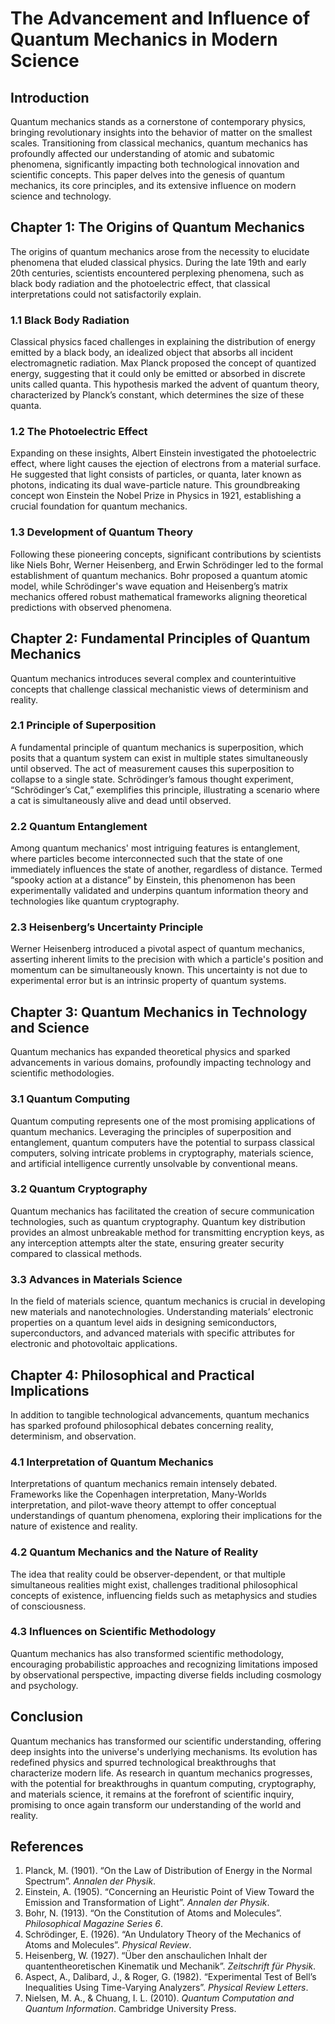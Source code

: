 # The Advancement and Influence of Quantum Mechanics in Modern Science

## Introduction

Quantum mechanics stands as a cornerstone of contemporary physics, bringing revolutionary insights into the behavior of matter on the smallest scales. Transitioning from classical mechanics, quantum mechanics has profoundly affected our understanding of atomic and subatomic phenomena, significantly impacting both technological innovation and scientific concepts. This paper delves into the genesis of quantum mechanics, its core principles, and its extensive influence on modern science and technology.

## Chapter 1: The Origins of Quantum Mechanics

The origins of quantum mechanics arose from the necessity to elucidate phenomena that eluded classical physics. During the late 19th and early 20th centuries, scientists encountered perplexing phenomena, such as black body radiation and the photoelectric effect, that classical interpretations could not satisfactorily explain.

### 1.1 Black Body Radiation

Classical physics faced challenges in explaining the distribution of energy emitted by a black body, an idealized object that absorbs all incident electromagnetic radiation. Max Planck proposed the concept of quantized energy, suggesting that it could only be emitted or absorbed in discrete units called quanta. This hypothesis marked the advent of quantum theory, characterized by Planck’s constant, which determines the size of these quanta.

### 1.2 The Photoelectric Effect

Expanding on these insights, Albert Einstein investigated the photoelectric effect, where light causes the ejection of electrons from a material surface. He suggested that light consists of particles, or quanta, later known as photons, indicating its dual wave-particle nature. This groundbreaking concept won Einstein the Nobel Prize in Physics in 1921, establishing a crucial foundation for quantum mechanics.

### 1.3 Development of Quantum Theory

Following these pioneering concepts, significant contributions by scientists like Niels Bohr, Werner Heisenberg, and Erwin Schrödinger led to the formal establishment of quantum mechanics. Bohr proposed a quantum atomic model, while Schrödinger's wave equation and Heisenberg’s matrix mechanics offered robust mathematical frameworks aligning theoretical predictions with observed phenomena.

## Chapter 2: Fundamental Principles of Quantum Mechanics

Quantum mechanics introduces several complex and counterintuitive concepts that challenge classical mechanistic views of determinism and reality.

### 2.1 Principle of Superposition

A fundamental principle of quantum mechanics is superposition, which posits that a quantum system can exist in multiple states simultaneously until observed. The act of measurement causes this superposition to collapse to a single state. Schrödinger’s famous thought experiment, “Schrödinger’s Cat,” exemplifies this principle, illustrating a scenario where a cat is simultaneously alive and dead until observed.

### 2.2 Quantum Entanglement

Among quantum mechanics' most intriguing features is entanglement, where particles become interconnected such that the state of one immediately influences the state of another, regardless of distance. Termed “spooky action at a distance” by Einstein, this phenomenon has been experimentally validated and underpins quantum information theory and technologies like quantum cryptography.

### 2.3 Heisenberg’s Uncertainty Principle

Werner Heisenberg introduced a pivotal aspect of quantum mechanics, asserting inherent limits to the precision with which a particle's position and momentum can be simultaneously known. This uncertainty is not due to experimental error but is an intrinsic property of quantum systems.

## Chapter 3: Quantum Mechanics in Technology and Science

Quantum mechanics has expanded theoretical physics and sparked advancements in various domains, profoundly impacting technology and scientific methodologies.

### 3.1 Quantum Computing

Quantum computing represents one of the most promising applications of quantum mechanics. Leveraging the principles of superposition and entanglement, quantum computers have the potential to surpass classical computers, solving intricate problems in cryptography, materials science, and artificial intelligence currently unsolvable by conventional means.

### 3.2 Quantum Cryptography

Quantum mechanics has facilitated the creation of secure communication technologies, such as quantum cryptography. Quantum key distribution provides an almost unbreakable method for transmitting encryption keys, as any interception attempts alter the state, ensuring greater security compared to classical methods.

### 3.3 Advances in Materials Science

In the field of materials science, quantum mechanics is crucial in developing new materials and nanotechnologies. Understanding materials’ electronic properties on a quantum level aids in designing semiconductors, superconductors, and advanced materials with specific attributes for electronic and photovoltaic applications.

## Chapter 4: Philosophical and Practical Implications

In addition to tangible technological advancements, quantum mechanics has sparked profound philosophical debates concerning reality, determinism, and observation.

### 4.1 Interpretation of Quantum Mechanics

Interpretations of quantum mechanics remain intensely debated. Frameworks like the Copenhagen interpretation, Many-Worlds interpretation, and pilot-wave theory attempt to offer conceptual understandings of quantum phenomena, exploring their implications for the nature of existence and reality.

### 4.2 Quantum Mechanics and the Nature of Reality

The idea that reality could be observer-dependent, or that multiple simultaneous realities might exist, challenges traditional philosophical concepts of existence, influencing fields such as metaphysics and studies of consciousness.

### 4.3 Influences on Scientific Methodology

Quantum mechanics has also transformed scientific methodology, encouraging probabilistic approaches and recognizing limitations imposed by observational perspective, impacting diverse fields including cosmology and psychology.

## Conclusion

Quantum mechanics has transformed our scientific understanding, offering deep insights into the universe's underlying mechanisms. Its evolution has redefined physics and spurred technological breakthroughs that characterize modern life. As research in quantum mechanics progresses, with the potential for breakthroughs in quantum computing, cryptography, and materials science, it remains at the forefront of scientific inquiry, promising to once again transform our understanding of the world and reality.

## References

1. Planck, M. (1901). “On the Law of Distribution of Energy in the Normal Spectrum”. *Annalen der Physik*.
2. Einstein, A. (1905). “Concerning an Heuristic Point of View Toward the Emission and Transformation of Light”. *Annalen der Physik*.
3. Bohr, N. (1913). “On the Constitution of Atoms and Molecules”. *Philosophical Magazine Series 6*.
4. Schrödinger, E. (1926). “An Undulatory Theory of the Mechanics of Atoms and Molecules”. *Physical Review*.
5. Heisenberg, W. (1927). “Über den anschaulichen Inhalt der quantentheoretischen Kinematik und Mechanik”. *Zeitschrift für Physik*.
6. Aspect, A., Dalibard, J., & Roger, G. (1982). “Experimental Test of Bell’s Inequalities Using Time-Varying Analyzers”. *Physical Review Letters*.
7. Nielsen, M. A., & Chuang, I. L. (2010). *Quantum Computation and Quantum Information*. Cambridge University Press.